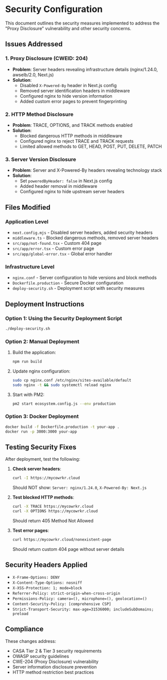 # Security Configuration

This document outlines the security measures implemented to address the "Proxy Disclosure" vulnerability and other security concerns.

## Issues Addressed

### 1. Proxy Disclosure (CWEID: 204)
- **Problem**: Server headers revealing infrastructure details (nginx/1.24.0, awselb/2.0, Next.js)
- **Solution**: 
  - Disabled `X-Powered-By` header in Next.js config
  - Removed server identification headers in middleware
  - Configured nginx to hide version information
  - Added custom error pages to prevent fingerprinting

### 2. HTTP Method Disclosure
- **Problem**: TRACE, OPTIONS, and TRACK methods enabled
- **Solution**: 
  - Blocked dangerous HTTP methods in middleware
  - Configured nginx to reject TRACE and TRACK requests
  - Limited allowed methods to GET, HEAD, POST, PUT, DELETE, PATCH

### 3. Server Version Disclosure
- **Problem**: Server and X-Powered-By headers revealing technology stack
- **Solution**:
  - Set `poweredByHeader: false` in Next.js config
  - Added header removal in middleware
  - Configured nginx to hide upstream server headers

## Files Modified

### Application Level
- `next.config.mjs` - Disabled server headers, added security headers
- `middleware.ts` - Blocked dangerous methods, removed server headers
- `src/app/not-found.tsx` - Custom 404 page
- `src/app/error.tsx` - Custom error page
- `src/app/global-error.tsx` - Global error handler

### Infrastructure Level
- `nginx.conf` - Server configuration to hide versions and block methods
- `Dockerfile.production` - Secure Docker configuration
- `deploy-security.sh` - Deployment script with security measures

## Deployment Instructions

### Option 1: Using the Security Deployment Script
```bash
./deploy-security.sh
```

### Option 2: Manual Deployment
1. Build the application:
   ```bash
   npm run build
   ```

2. Update nginx configuration:
   ```bash
   sudo cp nginx.conf /etc/nginx/sites-available/default
   sudo nginx -t && sudo systemctl reload nginx
   ```

3. Start with PM2:
   ```bash
   pm2 start ecosystem.config.js --env production
   ```

### Option 3: Docker Deployment
```bash
docker build -f Dockerfile.production -t your-app .
docker run -p 3000:3000 your-app
```

## Testing Security Fixes

After deployment, test the following:

1. **Check server headers**:
   ```bash
   curl -I https://mycowrkr.cloud
   ```
   Should NOT show: `Server: nginx/1.24.0`, `X-Powered-By: Next.js`

2. **Test blocked HTTP methods**:
   ```bash
   curl -X TRACE https://mycowrkr.cloud
   curl -X OPTIONS https://mycowrkr.cloud
   ```
   Should return 405 Method Not Allowed

3. **Test error pages**:
   ```bash
   curl https://mycowrkr.cloud/nonexistent-page
   ```
   Should return custom 404 page without server details

## Security Headers Applied

- `X-Frame-Options: DENY`
- `X-Content-Type-Options: nosniff`
- `X-XSS-Protection: 1; mode=block`
- `Referrer-Policy: strict-origin-when-cross-origin`
- `Permissions-Policy: camera=(), microphone=(), geolocation=()`
- `Content-Security-Policy: [comprehensive CSP]`
- `Strict-Transport-Security: max-age=31536000; includeSubDomains; preload`

## Compliance

These changes address:
- CASA Tier 2 & Tier 3 security requirements
- OWASP security guidelines
- CWE-204 (Proxy Disclosure) vulnerability
- Server information disclosure prevention
- HTTP method restriction best practices
